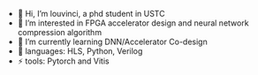 - 👋 Hi, I’m louvinci, a phd student in USTC
- 👀 I’m interested in FPGA accelerator design and neural network compression algorithm
- 🌱 I’m currently learning DNN/Accelerator Co-design
- 🧰 languages: HLS, Python, Verilog
- ⚡ tools: Pytorch and Vitis
<!---
louvinci/louvinci is a ✨ special ✨ repository because its `README.md` (this file) appears on your GitHub profile.
You can click the Preview link to take a look at your changes.
--->
